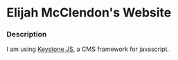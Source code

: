 # Elijah McClendon's Website

### Description

I am using [Keystone JS](http://keystonejs.com/), a CMS framework for javascript.  
